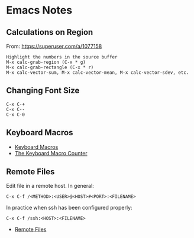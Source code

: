 # Emacs Notes

## Calculations on Region

From: https://superuser.com/a/1077158

```
Highlight the numbers in the source buffer
M-x calc-grab-region (C-x * g)
M-x calc-grab-rectangle (C-x * r)
M-x calc-vector-sum, M-x calc-vector-mean, M-x calc-vector-sdev, etc.
```

## Changing Font Size

```
C-x C-+
C-x C--
C-x C-0
```

## Keyboard Macros

* [Keyboard Macros](https://www.gnu.org/software/emacs/manual/html_node/emacs/Keyboard-Macros.html)
* [The Keyboard Macro Counter](https://www.gnu.org/software/emacs/manual/html_node/emacs/Keyboard-Macro-Counter.html)

## Remote Files

Edit file in a remote host. In general:
```
C-x C-f /<METHOD>:<USER>@<HOST>#<PORT>:<FILENAME>
```

In practice when ssh has been configured properly:
```
C-x C-f /ssh:<HOST>:<FILENAME>
```

* [Remote Files](https://www.gnu.org/software/emacs/manual/html_node/emacs/Remote-Files.html)
